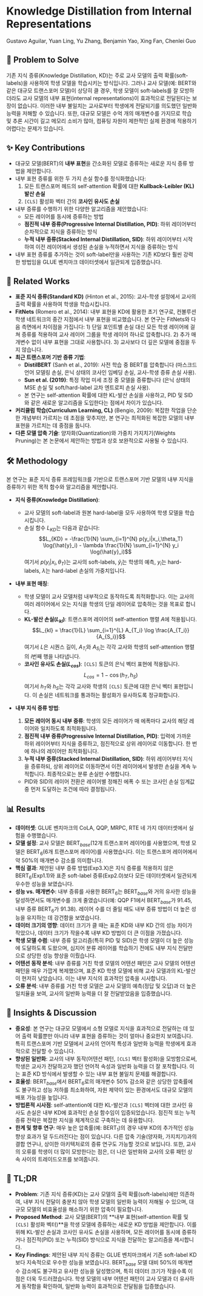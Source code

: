 # Knowledge Distillation from Internal Representations

Gustavo Aguilar, Yuan Ling, Yu Zhang, Benjamin Yao, Xing Fan, Chenlei Guo

## 🧩 Problem to Solve

기존 지식 증류(Knowledge Distillation, KD)는 주로 교사 모델의 출력 확률(soft-labels)을 사용하여 학생 모델을 학습시키는 방식입니다. 그러나 교사 모델(예: BERT와 같은 대규모 트랜스포머 모델)이 상당히 클 경우, 학생 모델이 soft-labels를 잘 모방하더라도 교사 모델의 내부 표현(internal representations)이 효과적으로 전달된다는 보장이 없습니다. 이러한 내부 불일치는 교사로부터 학생에게 전달되기를 의도했던 일반화 능력을 저해할 수 있습니다. 또한, 대규모 모델은 수억 개의 매개변수를 가지므로 학습 및 추론 시간이 길고 메모리 소비가 많아, 컴퓨팅 자원이 제한적인 실제 환경에 적용하기 어렵다는 문제가 있습니다.

## ✨ Key Contributions

- 대규모 모델(BERT)의 **내부 표현**을 간소화된 모델로 증류하는 새로운 지식 증류 방법을 제안합니다.
- 내부 표현 증류를 위한 두 가지 손실 함수를 정식화했습니다:
  1. 모든 트랜스포머 헤드의 self-attention 확률에 대한 **Kullback-Leibler (KL) 발산 손실**
  2. `[CLS]` 활성화 벡터 간의 **코사인 유사도 손실**
- 내부 증류를 수행하기 위한 다양한 알고리즘을 제안했습니다:
  - 모든 레이어를 동시에 증류하는 방법
  - **점진적 내부 증류(Progressive Internal Distillation, PID)**: 하위 레이어부터 순차적으로 지식을 증류하는 방식
  - **누적 내부 증류(Stacked Internal Distillation, SID)**: 하위 레이어부터 시작하여 이전 레이어에서 생성된 손실을 누적하면서 지식을 증류하는 방식
- 내부 표현 증류를 추가하는 것이 soft-label만을 사용하는 기존 KD보다 훨씬 강력한 방법임을 GLUE 벤치마크 데이터셋에서 일관되게 입증했습니다.

## 📎 Related Works

- **표준 지식 증류(Standard KD)** (Hinton et al., 2015): 교사-학생 설정에서 교사의 출력 확률을 사용하여 학생을 학습시킵니다.
- **FitNets** (Romero et al., 2014): 내부 표현을 KD에 활용한 초기 연구로, 컨볼루션 학생 네트워크의 중간 지점에서 내부 표현을 비교했습니다. 본 연구는 FitNets와 다음 측면에서 차이점을 가집니다: 1) 단일 포인트별 손실 대신 모든 학생 레이어에 걸쳐 증류를 적용하여 교사 레이어 그룹을 학생 레이어 하나로 압축합니다. 2) 추가 매개변수 없이 내부 표현을 그대로 사용합니다. 3) 교사보다 더 깊은 모델에 중점을 두지 않습니다.
- **최근 트랜스포머 기반 증류 기법**:
  - **DistilBERT** (Sanh et al., 2019): 사전 학습 중 BERT를 압축합니다 (마스크드 언어 모델링 손실, 은닉 상태의 코사인 임베딩 손실, 교사-학생 증류 손실 사용).
  - **Sun et al. (2019)**: 특정 작업 미세 조정 중 모델을 증류합니다 (은닉 상태의 MSE 손실 및 soft/hard-label 교차 엔트로피 손실 사용).
  - 본 연구는 self-attention 확률에 대한 KL-발산 손실을 사용하고, PID 및 SID와 같은 새로운 알고리즘을 도입한다는 점에서 차이가 있습니다.
- **커리큘럼 학습(Curriculum Learning, CL)** (Bengio, 2009): 복잡한 작업을 단순한 개념부터 가르치는 데 초점을 맞추지만, 본 연구는 최적화된 복잡한 모델의 내부 표현을 가르치는 데 중점을 둡니다.
- **다른 모델 압축 기술**: 양자화(Quantization)와 가중치 가지치기(Weights Pruning)는 본 논문에서 제안하는 방법과 상호 보완적으로 사용될 수 있습니다.

## 🛠️ Methodology

본 연구는 표준 지식 증류 프레임워크를 기반으로 트랜스포머 기반 모델의 내부 지식을 증류하기 위한 목적 함수와 알고리즘을 제안합니다.

- **지식 증류(Knowledge Distillation)**:

  - 교사 모델의 soft-label과 원본 hard-label을 모두 사용하여 학생 모델을 학습시킵니다.
  - 손실 함수 $L_{KD}$는 다음과 같습니다:
    $$L_{KD} = -\frac{1}{N} \sum_{i=1}^{N} p(y_i|x_i,\theta_T) \log(\hat{y}_i) - \lambda \frac{1}{N} \sum_{i=1}^{N} y_i \log(\hat{y}_i)$$
    여기서 $p(y_i|x_i,\theta_T)$는 교사의 soft-labels, $\hat{y}_i$는 학생의 예측, $y_i$는 hard-labels, $\lambda$는 hard-label 손실의 가중치입니다.

- **내부 표현 매칭**:

  - 학생 모델이 교사 모델처럼 내부적으로 동작하도록 최적화합니다. 이는 교사의 여러 레이어에서 오는 지식을 학생의 단일 레이어로 압축하는 것을 목표로 합니다.
  - **KL-발산 손실($L_{kl}$)**: 트랜스포머 레이어의 self-attention 행렬 $A$에 적용됩니다.
    $$L_{kl} = \frac{1}{L} \sum_{i=1}^{L} A_{T_i} \log \frac{A_{T_i}}{A_{S_i}}$$
    여기서 $L$은 시퀀스 길이, $A_{T_i}$와 $A_{S_i}$는 각각 교사와 학생의 self-attention 행렬의 $i$번째 행을 나타냅니다.
  - **코사인 유사도 손실($L_{cos}$)**: `[CLS]` 토큰의 은닉 벡터 표현에 적용됩니다.
    $$L_{cos} = 1 - \cos(h_T, h_S)$$
    여기서 $h_T$와 $h_S$는 각각 교사와 학생의 `[CLS]` 토큰에 대한 은닉 벡터 표현입니다. 이 손실은 네트워크를 통과하는 활성화가 유사하도록 정규화합니다.

- **내부 지식 증류 방법**:
  1. **모든 레이어 동시 내부 증류**: 학생의 모든 레이어가 매 에폭마다 교사의 해당 레이어와 일치하도록 최적화됩니다.
  2. **점진적 내부 증류(Progressive Internal Distillation, PID)**: 입력에 가까운 하위 레이어부터 지식을 증류하고, 점진적으로 상위 레이어로 이동합니다. 한 번에 하나의 레이어만 최적화됩니다.
  3. **누적 내부 증류(Stacked Internal Distillation, SID)**: 하위 레이어부터 지식을 증류하되, 상위 레이어로 이동하면서 이전 레이어에서 발생한 손실을 계속 누적합니다. 최종적으로는 분류 손실만 수행합니다.
  - PID와 SID의 레이어 전환은 레이어별 정해진 에폭 수 또는 코사인 손실 임계값 중 먼저 도달하는 조건에 따라 결정됩니다.

## 📊 Results

- **데이터셋**: GLUE 벤치마크의 CoLA, QQP, MRPC, RTE 네 가지 데이터셋에서 실험을 수행했습니다.
- **모델 설정**: 교사 모델은 BERT$_{base}$(12개 트랜스포머 레이어)를 사용했으며, 학생 모델은 BERT$_6$(6개 트랜스포머 레이어)를 사용했습니다. 이는 트랜스포머 레이어에서 약 50%의 매개변수 감소를 의미합니다.
- **핵심 결과**: 제안된 내부 증류 방법(Exp3.X)은 지식 증류를 적용하지 않은 BERT$_6$(Exp1.1)와 표준 soft-label 증류(Exp2.0)보다 모든 데이터셋에서 일관되게 우수한 성능을 보였습니다.
- **성능 vs. 매개변수**: 내부 증류를 사용한 BERT$_6$는 BERT$_{base}$와 거의 유사한 성능을 달성하면서도 매개변수를 크게 줄였습니다(예: QQP F1에서 BERT$_{base}$가 91.45, 내부 증류 BERT$_6$가 91.38). 레이어 수를 더 줄일 때도 내부 증류 방법이 더 높은 성능을 유지하는 데 강건함을 보였습니다.
- **데이터 크기의 영향**: 데이터 크기가 클 때는 표준 KD와 내부 KD 간의 성능 차이가 작았으나, 데이터 크기가 작을수록 내부 KD 방법이 더 큰 이점을 가졌습니다.
- **학생 모델 수렴**: 내부 증류 알고리즘(특히 PID 및 SID)은 학생 모델이 더 높은 성능에 도달하도록 도왔으며, 심지어 분류 레이어를 학습하기 전에도 내부 지식 전달만으로 상당한 성능 향상을 이뤘습니다.
- **어텐션 동작 분석**: 내부 증류를 거친 학생 모델의 어텐션 패턴은 교사 모델의 어텐션 패턴을 매우 가깝게 복제했으며, 표준 KD 학생 모델에 비해 교사 모델과의 KL-발산이 현저히 낮았습니다. 이는 내부 지식의 효과적인 압축을 시사합니다.
- **오류 분석**: 내부 증류를 거친 학생 모델은 교사 모델의 예측(정답 및 오답)과 더 높은 일치율을 보여, 교사의 일반화 능력을 더 잘 전달받았음을 입증했습니다.

## 🧠 Insights & Discussion

- **중요성**: 본 연구는 대규모 모델에서 소형 모델로 지식을 효과적으로 전달하는 데 있어 출력 확률뿐만 아니라 내부 표현을 증류하는 것이 얼마나 중요한지 보여줍니다. 특히 트랜스포머 기반 모델에서 교사의 언어적 특성과 일반화 능력을 학생에게 효과적으로 전달할 수 있습니다.
- **향상된 일반화**: 교사의 내부 동작(어텐션 패턴, `[CLS]` 벡터 활성화)을 모방함으로써, 학생은 교사가 전달하고자 했던 언어적 속성과 일반화 능력을 더 잘 포착합니다. 이는 표준 KD 방식에서 발생할 수 있는 내부 표현 불일치 문제를 해결합니다.
- **효율성**: BERT$_{base}$에서 BERT$_6$로의 매개변수 50% 감소와 같은 상당한 압축률에도 불구하고 성능 저하를 최소화하여, 자원 제약이 있는 환경에서도 대규모 모델의 배포 가능성을 높입니다.
- **방법론적 시사점**: self-attention에 대한 KL-발산과 `[CLS]` 벡터에 대한 코사인 유사도 손실은 내부 KD에 효과적인 손실 함수임이 입증되었습니다. 점진적 또는 누적 증류 전략은 복잡한 지식을 체계적으로 구축하는 데 유용합니다.
- **한계 및 향후 연구**: 매우 높은 압축률(예: BERT$_1$)의 경우 내부 KD의 추가적인 성능 향상 효과가 덜 두드러진다는 점이 있습니다. 다른 압축 기술(양자화, 가지치기)과의 결합 연구나, 상이한 아키텍처로의 증류 연구도 가능할 것으로 보입니다. 또한, 교사의 오류를 학생이 더 많이 모방한다는 점은, 더 나은 일반화와 교사의 오류 패턴 상속 사이의 트레이드오프를 보여줍니다.

## 📌 TL;DR

- **Problem**: 기존 지식 증류(KD)는 교사 모델의 출력 확률(soft-labels)에만 의존하여, 내부 지식 전달이 충분치 않아 학생 모델의 일반화 능력이 저해될 수 있으며, 대규모 모델의 비효율성을 해소하기 위한 압축이 필요합니다.
- **Proposed Method**: 교사 모델(BERT)의 **내부 표현(self-attention 확률 및 `[CLS]` 활성화 벡터)**을 학생 모델에 증류하는 새로운 KD 방법을 제안합니다. 이를 위해 KL-발산 손실과 코사인 유사도 손실을 사용하며, 모든 레이어를 동시에 증류하거나 점진적(PID) 또는 누적(SID) 방식으로 지식을 전달하는 알고리즘을 제시합니다.
- **Key Findings**: 제안된 내부 지식 증류는 GLUE 벤치마크에서 기존 soft-label KD보다 지속적으로 우수한 성능을 보였습니다. BERT$_{base}$ 모델 대비 50%의 매개변수 감소에도 불구하고 유사한 성능을 달성했으며, 특히 데이터 크기가 작을수록 이점은 더욱 두드러졌습니다. 학생 모델의 내부 어텐션 패턴이 교사 모델과 더 유사하게 동작함을 확인하여, 일반화 능력이 효과적으로 전달됨을 입증했습니다.

